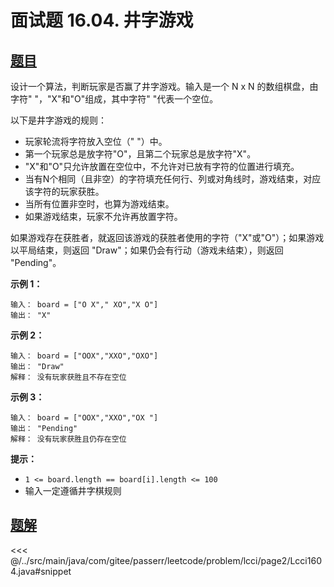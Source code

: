 # 面试题 16.04. 井字游戏

## [题目](https://leetcode.cn/problems/tic-tac-toe-lcci/)
设计一个算法，判断玩家是否赢了井字游戏。输入是一个 N x N 的数组棋盘，由字符" "，"X"和"O"组成，其中字符" "代表一个空位。

以下是井字游戏的规则：

* 玩家轮流将字符放入空位（" "）中。
* 第一个玩家总是放字符"O"，且第二个玩家总是放字符"X"。
* "X"和"O"只允许放置在空位中，不允许对已放有字符的位置进行填充。
* 当有N个相同（且非空）的字符填充任何行、列或对角线时，游戏结束，对应该字符的玩家获胜。
* 当所有位置非空时，也算为游戏结束。
* 如果游戏结束，玩家不允许再放置字符。

如果游戏存在获胜者，就返回该游戏的获胜者使用的字符（"X"或"O"）；如果游戏以平局结束，则返回 "Draw"；如果仍会有行动（游戏未结束），则返回 "Pending"。

**示例 1：**

```
输入： board = ["O X"," XO","X O"]
输出： "X"
```

**示例 2：**

```
输入： board = ["OOX","XXO","OXO"]
输出： "Draw"
解释： 没有玩家获胜且不存在空位
```

**示例 3：**

```
输入： board = ["OOX","XXO","OX "]
输出： "Pending"
解释： 没有玩家获胜且仍存在空位
```

**提示：**

* `1 <= board.length == board[i].length <= 100`
* 输入一定遵循井字棋规则


## [题解](https://github.com/PasseRR/JavaLeetCode/blob/master/src/main/java/com/gitee/passerr/leetcode/problem/lcci/page2/Lcci1604.java)

<<< @/../src/main/java/com/gitee/passerr/leetcode/problem/lcci/page2/Lcci1604.java#snippet
